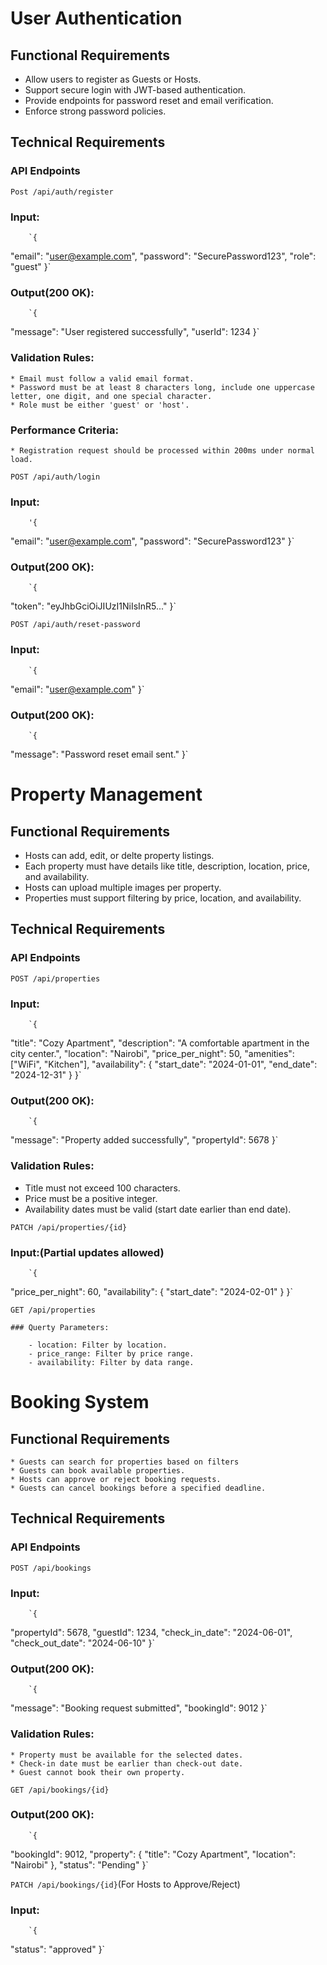 # User Authentication
## Functional Requirements
 * Allow users to register as Guests or Hosts.
 * Support secure login with JWT-based authentication.
 * Provide endpoints for password reset and email verification.
 * Enforce strong password policies.

## Technical Requirements
### API Endpoints

`Post /api/auth/register`

### Input:

        `{
  "email": "user@example.com",
  "password": "SecurePassword123",
  "role": "guest"
}`

### Output(200 OK):

        `{
  "message": "User registered successfully",
  "userId": 1234
}`

### Validation Rules:
    * Email must follow a valid email format.
    * Password must be at least 8 characters long, include one uppercase letter, one digit, and one special character.
    * Role must be either 'guest' or 'host'.

### Performance Criteria:
    * Registration request should be processed within 200ms under normal load.

`POST /api/auth/login`

### Input:

        '{
  "email": "user@example.com",
  "password": "SecurePassword123"
}`

### Output(200 OK):
        `{
  "token": "eyJhbGciOiJIUzI1NiIsInR5..."
}`

`POST /api/auth/reset-password`

### Input:

        `{
  "email": "user@example.com"
}`

### Output(200 OK):

        `{
  "message": "Password reset email sent."
}`


# Property Management
## Functional Requirements
  * Hosts can add, edit, or delte property listings.
  * Each property must have details like title, description, location, price, and availability.
  * Hosts can upload multiple images per property.
  * Properties must support filtering by price, location, and availability.

## Technical Requirements
### API Endpoints

`POST /api/properties`

### Input:

        `{
  "title": "Cozy Apartment",
  "description": "A comfortable apartment in the city center.",
  "location": "Nairobi",
  "price_per_night": 50,
  "amenities": ["WiFi", "Kitchen"],
  "availability": {
    "start_date": "2024-01-01",
    "end_date": "2024-12-31"
  }
}`

### Output(200 OK):

        `{
  "message": "Property added successfully",
  "propertyId": 5678
}`

### Validation Rules:
  * Title must not exceed 100 characters.
  * Price must be a positive integer.
  * Availability dates must be valid (start date earlier than end date).

`PATCH /api/properties/{id}`

### Input:(Partial updates allowed)
        `{
  "price_per_night": 60,
  "availability": {
    "start_date": "2024-02-01"
  }
}`

`GET /api/properties`

    ### Querty Parameters:

        - location: Filter by location.
        - price_range: Filter by price range.
        - availability: Filter by data range.

# Booking System
## Functional Requirements
    * Guests can search for properties based on filters
    * Guests can book available properties.
    * Hosts can approve or reject booking requests.
    * Guests can cancel bookings before a specified deadline.

## Technical Requirements
### API Endpoints

`POST /api/bookings`

### Input:
        `{
  "propertyId": 5678,
  "guestId": 1234,
  "check_in_date": "2024-06-01",
  "check_out_date": "2024-06-10"
}`

### Output(200 OK):
        `{
  "message": "Booking request submitted",
  "bookingId": 9012
}`

### Validation Rules:
    * Property must be available for the selected dates.
    * Check-in date must be earlier than check-out date.
    * Guest cannot book their own property.

`GET /api/bookings/{id}`

### Output(200 OK):
        `{
  "bookingId": 9012,
  "property": {
    "title": "Cozy Apartment",
    "location": "Nairobi"
  },
  "status": "Pending"
}`

`PATCH /api/bookings/{id}`(For Hosts to Approve/Reject)

### Input:
        `{
  "status": "approved"
}`
